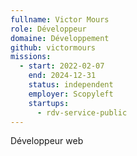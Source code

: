 ```yaml
---
fullname: Victor Mours
role: Développeur
domaine: Développement
github: victormours
missions:
  - start: 2022-02-07
    end: 2024-12-31
    status: independent
    employer: Scopyleft
    startups:
      - rdv-service-public
---
```

Développeur web
